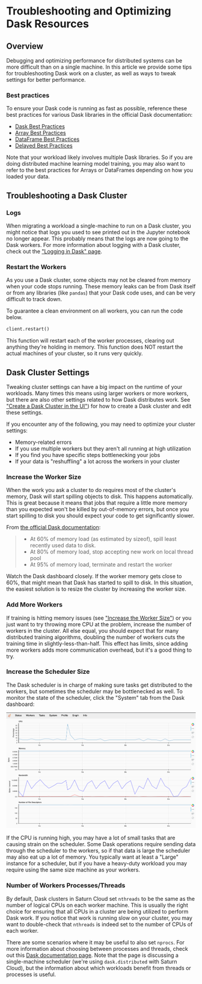 # Troubleshooting and Optimizing Dask Resources

## Overview

Debugging and optimizing performance for distributed systems can be more difficult than on a single machine. In this article we provide some tips for troubleshooting Dask work on a cluster, as well as ways to tweak settings for better performance.

### Best practices

To ensure your Dask code is running as fast as possible, reference these best practices for various Dask libraries in the official Dask documentation:

- <a href="https://docs.dask.org/en/latest/best-practices.html" target="_blank" rel="noopener">Dask Best Practices</a>
- <a href="https://docs.dask.org/en/latest/array-best-practices.html" target="_blank" rel="noopener">Array Best Practices</a>
- <a href="https://docs.dask.org/en/latest/dataframe-best-practices.html" target="_blank" rel="noopener">DataFrame Best Practices</a>
- <a href="https://docs.dask.org/en/latest/delayed-best-practices.html" target="_blank" rel="noopener">Delayed Best Practices</a>

Note that your workload likely involves multiple Dask libraries. So if you are doing distributed machine learning model training, you may also want to refer to the best practices for Arrays or DataFrames depending on how you loaded your data.

## Troubleshooting a Dask Cluster

### Logs

When migrating a workload a single-machine to run on a Dask cluster, you might notice that logs you used to see printed out in the Jupyter notebook no longer appear. This probably means that the logs are now going to the Dask workers. For more information about logging with a Dask cluster, check out the ["Logging in Dask" page](<docs/Examples/Dask/logging_in_dask.md>).

### Restart the Workers

As you use a Dask cluster, some objects may not be cleared from memory when your code stops running. These memory leaks can be from Dask itself or from any libraries (like `pandas`) that your Dask code uses, and can be very difficult to track down.

To guarantee a clean environment on all workers, you can run the code below.

```python
client.restart()
```

This function will restart each of the worker processes, clearing out anything they're holding in memory. This function does NOT restart the actual machines of your cluster, so it runs very quickly.


## Dask Cluster Settings

Tweaking cluster settings can have a big impact on the runtime of your workloads. Many times this means using larger workers or more workers, but there are also other settings related to how Dask distributes work. See ["Create a Dask Cluster in the UI"](<docs/Using Saturn Cloud/Create Cluster/create_cluster_ui.md>)) for how to create a Dask cluster and edit these settings.

If you encounter any of the following, you may need to optimize your cluster settings:
* Memory-related errors
* If you use multiple workers but they aren't all running at high utilization
* If you find you have specific steps bottlenecking your jobs
* If your data is "reshuffling" a lot across the workers in your cluster

### Increase the Worker Size

When the work you ask a cluster to do requires most of the cluster's memory, Dask will start spilling objects to disk. This happens automatically. This is great because it means that jobs that require a little more memory than you expected won't be killed by out-of-memory errors, but once you start spilling to disk you should expect your code to get significantly slower.

From <a href="https://distributed.dask.org/en/latest/worker.html#memory-management" target="_blank" rel="noopener">the official Dask documentation</a>:

> * At 60% of memory load (as estimated by sizeof), spill least recently used data to disk.
> * At 80% of memory load, stop accepting new work on local thread pool
> * At 95% of memory load, terminate and restart the worker

Watch the Dask dashboard closely. If the worker memory gets close to 60%, that might mean that Dask has started to spill to disk. In this situation, the easiest solution is to resize the cluster by increasing the worker size.

### Add More Workers

If training is hitting memory issues (see ["Increase the Worker Size"](<docs/Reference/ip_allow.md#increase-the-worker-size>)) or you just want to try throwing more CPU at the problem, increase the number of workers in the cluster. All else equal, you should expect that for many distributed training algorithms, doubling the number of workers cuts the training time in slightly-less-than-half. This effect has limits, since adding more workers adds more communication overhead, but it's a good thing to try.


### Increase the Scheduler Size

The Dask scheduler is in charge of making sure tasks get distributed to the workers, but sometimes the scheduler may be bottlenecked as well. To monitor the state of the scheduler, click the "System" tab from the Dask dashboard:

<img src="/images/docs/scheduler.png" alt="Dask Dashboard Scheduler" class="doc-image">

If the CPU is running high, you may have a lot of small tasks that are causing strain on the scheduler. Some Dask operations require sending data through the scheduler to the workers, so if that data is large the scheduler may also eat up a lot of memory. You typically want at least a "Large" instance for a scheduler, but if you have a heavy-duty workload you may require using the same size machine as your workers.


### Number of Workers Processes/Threads

By default, Dask clusters in Saturn Cloud set `nthreads` to be the same as the number of logical CPUs on each worker machine. This is usually the right choice for ensuring that all CPUs in a cluster are being utilized to perform Dask work. If you notice that work is running slow on your cluster, you may want to double-check that `nthreads` is indeed set to the number of CPUs of each worker.

There are some scenarios where it may be useful to also set `nprocs`. For more information about choosing between processes and threads, check out this <a href="https://docs.dask.org/en/latest/setup/single-machine.html" target="_blank" rel="noopener">Dask documentation page</a>. Note that the page is discussing a single-machine scheduler (we're using `dask.distributed` with Saturn Cloud), but the information about which workloads benefit from threads or processes is useful.
